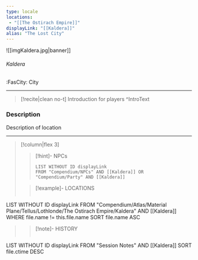 ```yaml
---
type: locale
locations:
 - "[[The Ostirach Empire]]"
displayLink: "[[Kaldera]]"
alias: "The Lost City"
---
```


![[imgKaldera.jpg|banner]]
###### Kaldera
<span class="sub2">:FasCity: City</span>

---

> [!recite|clean no-t]
>	Introduction for players
>^IntroText

### Description
Description of location

---

> [!column|flex 3]
>> [!hint]-  NPCs
>>```dataview
>>LIST WITHOUT ID displayLink
>>FROM "Compendium/NPCs" AND [[Kaldera]] OR "Compendium/Party" AND [[Kaldera]] 
> 
>> [!example]- LOCATIONS
>>```dataview
LIST WITHOUT ID displayLink
FROM "Compendium/Atlas/Material Plane/Tellus/Lothlonde/The Ostirach Empire/Kaldera" AND [[Kaldera]]
WHERE file.name != this.file.name
SORT file.name ASC
>
>> [!note]- HISTORY
>>```dataview
LIST WITHOUT ID displayLink
FROM "Session Notes" AND [[Kaldera]]
SORT file.ctime DESC